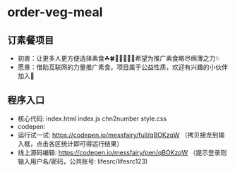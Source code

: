 # order-veg-meal

## 订素餐项目
- 初衷：让更多人更方便选择素食☘🍀🌱🌾🌽🥬🍎希望为推广素食略尽绵薄之力✨
- 愿景：借助互联网的力量推广素食。项目属于公益性质，欢迎有兴趣的小伙伴加入💫

## 程序入口
- 核心代码: index.html index.js chn2number style.css
- codepen: 
- 运行试一试: https://codepen.io/messfairy/full/qBOKzqW
（拷贝接龙到输入框，点击各区统计即可得运行结果）
- 线上源码编辑: https://codepen.io/messfairy/pen/qBOKzqW
（提示登录则输入用户名/密码，公共账号: lifesrc/lifesrc123)
